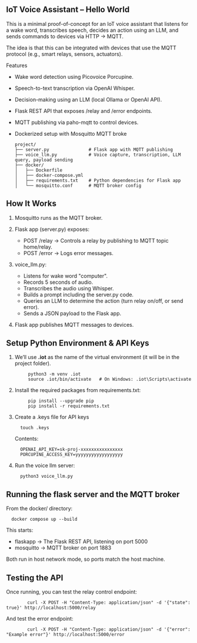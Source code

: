 ## IoT Voice Assistant – Hello World
This is a minimal proof-of-concept for an IoT voice assistant that listens for a wake word, transcribes speech, decides an action using an LLM, and sends commands to devices via HTTP → MQTT.

The idea is that this can be integrated with devices that use the MQTT protocol (e.g., smart relays, sensors, actuators).

Features

- Wake word detection using Picovoice Porcupine.
- Speech-to-text transcription via OpenAI Whisper.
- Decision-making using an LLM (local Ollama or OpenAI API).
- Flask REST API that exposes /relay and /error endpoints.
- MQTT publishing via paho-mqtt to control devices.
- Dockerized setup with Mosquitto MQTT broke

      project/
      ├── server.py               # Flask app with MQTT publishing
      ├── voice_llm.py            # Voice capture, transcription, LLM query, payload sending
      ├── docker/
      │   ├── Dockerfile
      │   ├── docker-compose.yml
      │   ├── requirements.txt    # Python dependencies for Flask app
      │   └── mosquitto.conf      # MQTT broker config


## How It Works

1. Mosquitto runs as the MQTT broker.

2. Flask app (server.py) exposes:

    - POST /relay → Controls a relay by publishing to MQTT topic home/relay.
    - POST /error → Logs error messages.

3. voice_llm.py:

    - Listens for wake word "computer".
    - Records 5 seconds of audio.
    - Transcribes the audio using Whisper.
    - Builds a prompt including the server.py code.
    - Queries an LLM to determine the action (turn relay on/off, or send error).
    - Sends a JSON payload to the Flask app.

4. Flask app publishes MQTT messages to devices.

## Setup Python Environment & API Keys

1. We’ll use **.iot** as the name of the virtual environment (it will be in the project folder).

            python3 -m venv .iot
            source .iot/bin/activate   # On Windows: .iot\Scripts\activate

2. Install the required packages from requirements.txt:

            pip install --upgrade pip
            pip install -r requirements.txt
   
4. Create a .keys file for API keys

         touch .keys
   
   Contents:
   
         OPENAI_API_KEY=sk-proj-xxxxxxxxxxxxxxxx
         PORCUPINE_ACCESS_KEY=yyyyyyyyyyyyyyyyyy

5. Run the voice llm server:

         python3 voice_llm.py

## Running the flask server and the MQTT broker 

From the docker/ directory:

      docker compose up --build

This starts:

 - flaskapp → The Flask REST API, listening on port 5000
- mosquitto → MQTT broker on port 1883

Both run in host network mode, so ports match the host machine.

## Testing the API

Once running, you can test the relay control endpoint:

            curl -X POST -H "Content-Type: application/json" -d '{"state": true}' http://localhost:5000/relay
            
And test the error endpoint:
      
            curl -X POST -H "Content-Type: application/json" -d '{"error": "Example error"}' http://localhost:5000/error










